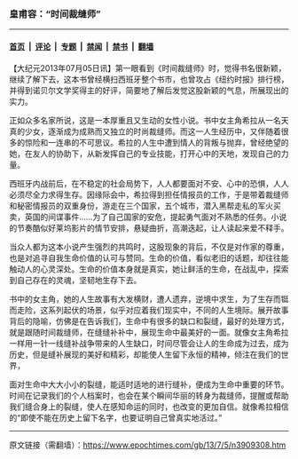 ### 皇甫容：“时间裁缝师”

---

#### [首页](../../../..?n3909308) &nbsp;|&nbsp; [评论](../../../../../epoch-comment?n3909308) &nbsp;|&nbsp; [专题](../../../../../epoch-special?n3909308) &nbsp;|&nbsp; [禁闻](../../../../../epoch-news?n3909308) &nbsp;|&nbsp; [禁书](../../../../../books?n3909308) &nbsp;|&nbsp; [翻墙](https://github.com/gfw-breaker/nogfw/blob/master/README.md?n3909308)


<div class="post_content" id="artbody" itemprop="articleBody">
 <!-- article content begin -->
 <p>
  【大纪元2013年07月05日讯】第一眼看到《时间裁缝师》时，觉得书名很新颖，继续了解下去，这本书曾经横扫西班牙整个书市，也曾攻占《纽约时报》排行榜，并得到诺贝尔文学奖得主的好评，简要地了解后发觉这股新颖的气息，所展现出的实力。
 </p>
 <p>
  正如众多名家所说，这是一本厚重且又生动的女性小说。书中女主角希拉从一名天真的少女，逐渐成为成熟而又独立的时尚裁缝师。而这一人生经历中，又伴随着很多的惊险和一连串的不可思议。希拉的人生中遭到情人的背叛与抛弃，曾经绝望的她，在友人的协助下，从新发挥自己的专业技能，打开心中的天地，发现自己的力量。
 </p>
 <p>
  西班牙内战前后，在不稳定的社会局势下，人人都要面对不安、心中的恐惧，人人必须尽全力求得生存。因缘际会中，希拉得到担任情报员的工作，于是带着裁缝师和秘密情报员的双重身份，游走在三个国家，五个城市，潜入黑帮走私的军火买卖，英国的间谍事件……为了自己国家的安危，提起勇气面对不熟悉的任务。小说的节奏酷似好莱坞影片的情节安排，悬疑曲折，高潮迭起，让人读起来爱不释手。
 </p>
 <p>
  当众人都为这本小说产生强烈的共鸣时，这股现象的背后，不仅是对作家的尊重，也是对追寻自我生命价值的认可与赞同。生命的价值，看似老旧的话题，却往往能触动人的心灵深处。生命的价值本身就是真实，她让鲜活的生命，在战乱中，探索到自己存在的灵魂，坚韧地生存下去。
 </p>
 <p>
  书中的女主角，她的人生故事有大发横财，遭人遗弃，逆境中求生，为了生存而铤而走险，这系列起伏的场景，似乎对应着我们现实中，不同的人生境际。展开故事背后的隐喻，仿佛是在告诉我们，生命中有很多的缺口和裂缝，最好的处理方式，就是跟随时间裁缝师，在缝缝补补中，展现生命中最美好的一面。就像女主角希拉一样用一针一线缝补战争带来的人生缺口，时间尽管会让人的生命成为过去，成为历史，但是缝补展现的美好和精彩，却能使人生留下永恒的精神，倾注在我们的世界，
 </p>
 <p>
  面对生命中大大小小的裂缝，能适时适地的进行缝补，便成为生命中重要的环节。时间在记录我们的个人档案时，也会在某个瞬间华丽的转身为裁缝师，提醒或帮助我们缝合身上的裂缝，使人在感知命运的同时，也改变的更加自信。就像希拉相信的“即使不能在历史上留下名字，也要证明自己曾真实地活过。”
 </p>
 <!-- article content end -->
 <div id="below_article_ad">
 </div>
</div>


---

原文链接（需翻墙）：https://www.epochtimes.com/gb/13/7/5/n3909308.htm